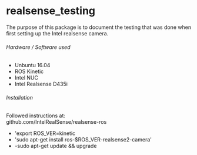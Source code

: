# realsense_testing

The purpose of this package is to document the testing that was done when first setting up the Intel realsense camera.
###### Hardware / Software used
- Unbuntu 16.04
- ROS Kinetic
- Intel NUC
- Intel Realsense D435i
###### Installation
Followed instructions at:  
github.com/IntelRealSense/realsense-ros  
- 'export ROS_VER=kinetic
- 'sudo apt-get install ros-$ROS_VER-realsense2-camera'
- -sudo apt-get update && upgrade  
